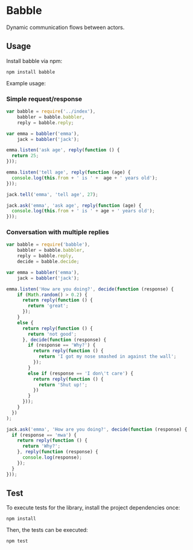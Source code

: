 # Babble

Dynamic communication flows between actors.


## Usage

Install babble via npm:

    npm install babble

Example usage:

### Simple request/response

```js
var babble = require('../index'),
    babbler = babble.babbler,
    reply = babble.reply;

var emma = babbler('emma'),
    jack = babbler('jack');

emma.listen('ask age', reply(function () {
  return 25;
}));

emma.listen('tell age', reply(function (age) {
  console.log(this.from + ' is ' +  age + ' years old');
}));

jack.tell('emma', 'tell age', 27);

jack.ask('emma', 'ask age', reply(function (age) {
  console.log(this.from + ' is ' + age + ' years old');
}));
```

### Conversation with multiple replies

```js
var babble = require('babble'),
    babbler = babble.babbler,
    reply = babble.reply,
    decide = babble.decide;

var emma = babbler('emma'),
    jack = babbler('jack');

emma.listen('How are you doing?', decide(function (response) {
    if (Math.random() > 0.2) {
      return reply(function () {
        return 'great';
      });
    }
    else {
      return reply(function () {
        return 'not good';
      }, decide(function (response) {
        if (response == 'Why?') {
          return reply(function () {
            return 'I got my nose smashed in against the wall';
          });
        }
        else if (response == 'I don\'t care') {
          return reply(function () {
            return 'Shut up!';
          })
        }
      }));
    }
  })
);

jack.ask('emma', 'How are you doing?', decide(function (response) {
  if (response == 'mwa') {
    return reply(function () {
      return 'Why?';
    }, reply(function (response) {
      console.log(response);
    });
  }
}));
```


## Test

To execute tests for the library, install the project dependencies once:

    npm install

Then, the tests can be executed:

    npm test
